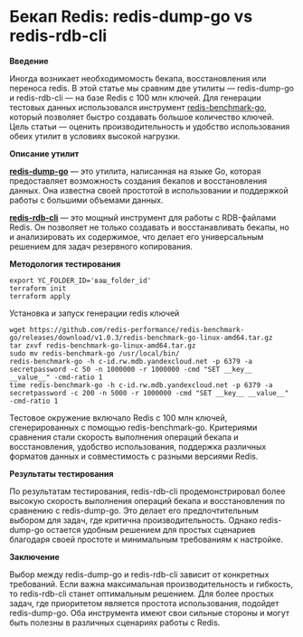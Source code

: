 # Бекап Redis: redis-dump-go vs redis-rdb-cli

**Введение**

Иногда возникает необходимомость бекапа, восстановления или переноса redis. В этой статье мы сравним две утилиты — redis-dump-go и redis-rdb-cli — на базе Redis с 100 млн ключей. Для генерации тестовых данных использовался инструмент [redis-benchmark-go](https://github.com/redis-performance/redis-benchmark-go), который позволяет быстро создавать большое количество ключей. Цель статьи — оценить производительность и удобство использования обеих утилит в условиях высокой нагрузки.

**Описание утилит**

**[redis-dump-go](https://github.com/yannh/redis-dump-go)** — это утилита, написанная на языке Go, которая предоставляет возможность создания бекапов и восстановления данных. Она известна своей простотой в использовании и поддержкой работы с большими объемами данных.

**[redis-rdb-cli](https://github.com/leonchen83/redis-rdb-cli)** — это мощный инструмент для работы с RDB-файлами Redis. Он позволяет не только создавать и восстанавливать бекапы, но и анализировать их содержимое, что делает его универсальным решением для задач резервного копирования.

**Методология тестирования**

```shell
export YC_FOLDER_ID='ваш_folder_id'
terraform init
terraform apply
```

Установка и запуск генерации redis ключей
```shell
wget https://github.com/redis-performance/redis-benchmark-go/releases/download/v1.0.3/redis-benchmark-go-linux-amd64.tar.gz
tar zxvf redis-benchmark-go-linux-amd64.tar.gz
sudo mv redis-benchmark-go /usr/local/bin/
redis-benchmark-go -h c-id.rw.mdb.yandexcloud.net -p 6379 -a secretpassword -c 50 -n 1000000 -r 1000000 -cmd "SET __key__ __value__" -cmd-ratio 1
time redis-benchmark-go -h c-id.rw.mdb.yandexcloud.net -p 6379 -a secretpassword -c 200 -n 5000 -r 1000000 -cmd "SET __key__ __value__" -cmd-ratio 1
```

Тестовое окружение включало Redis с 100 млн ключей, сгенерированных с помощью redis-benchmark-go. Критериями сравнения стали скорость выполнения операций бекапа и восстановления, удобство использования, поддержка различных форматов данных и совместимость с разными версиями Redis.

**Результаты тестирования**

По результатам тестирования, redis-rdb-cli продемонстрировал более высокую скорость выполнения операций бекапа и восстановления по сравнению с redis-dump-go. Это делает его предпочтительным выбором для задач, где критична производительность. Однако redis-dump-go остается удобным решением для простых сценариев благодаря своей простоте и минимальным требованиям к настройке.

**Заключение**

Выбор между redis-dump-go и redis-rdb-cli зависит от конкретных требований. Если важна максимальная производительность и гибкость, то redis-rdb-cli станет оптимальным решением. Для более простых задач, где приоритетом является простота использования, подойдет redis-dump-go. Оба инструмента имеют свои сильные стороны и могут быть полезны в различных сценариях работы с Redis.
